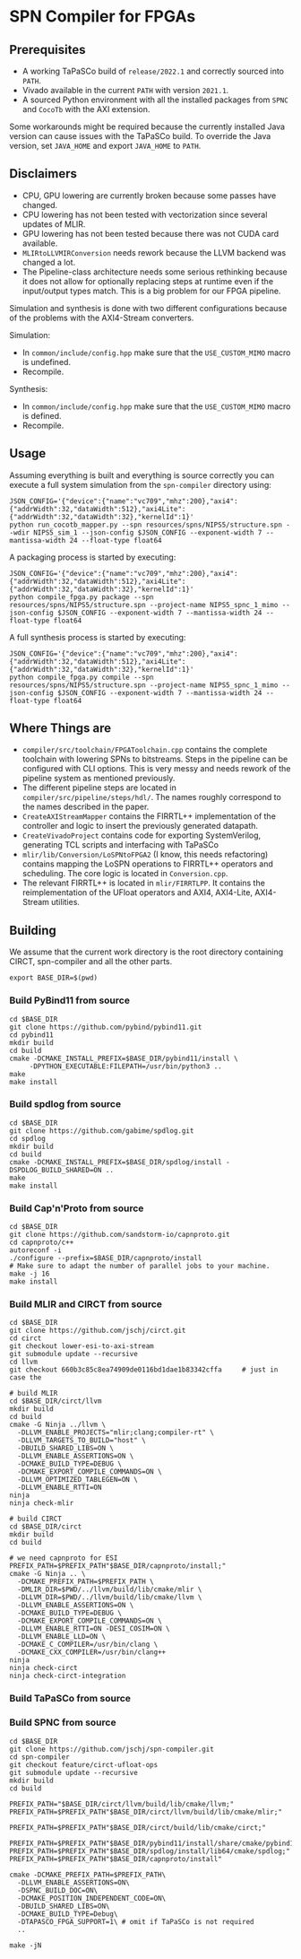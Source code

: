 # SPN Compiler for FPGAs

## Prerequisites

- A working TaPaSCo build of `release/2022.1` and correctly sourced into `PATH`.
- Vivado available in the current `PATH` with version `2021.1`.
- A sourced Python environment with all the installed packages from `SPNC` and `CocoTb` with the AXI extension.

Some workarounds might be required because the currently installed Java version can cause issues with the TaPaSCo build. To override the Java version, set `JAVA_HOME` and export `JAVA_HOME` to `PATH`.

## Disclaimers

- CPU, GPU lowering are currently broken because some passes have changed.
- CPU lowering has not been tested with vectorization since several updates of MLIR.
- GPU lowering has not been tested because there was not CUDA card available.
- `MLIRtoLLVMIRConversion` needs rework because the LLVM backend was changed a lot.
- The Pipeline-class architecture needs some serious rethinking because it does not allow for optionally replacing steps at runtime even if the input/output types match. This is a big problem for our FPGA pipeline.

Simulation and synthesis is done with two different configurations because of the problems with the AXI4-Stream converters.

Simulation:
- In `common/include/config.hpp` make sure that the `USE_CUSTOM_MIMO` macro is undefined.
- Recompile.

Synthesis:
- In `common/include/config.hpp` make sure that the `USE_CUSTOM_MIMO` macro is defined.
- Recompile.

## Usage

Assuming everything is built and everything is source correctly you can execute a full system simulation from the `spn-compiler` directory using:
```
JSON_CONFIG='{"device":{"name":"vc709","mhz":200},"axi4":{"addrWidth":32,"dataWidth":512},"axi4Lite":{"addrWidth":32,"dataWidth":32},"kernelId":1}'
python run_cocotb_mapper.py --spn resources/spns/NIPS5/structure.spn --wdir NIPS5_sim_1 --json-config $JSON_CONFIG --exponent-width 7 --mantissa-width 24 --float-type float64
```
A packaging process is started by executing:
```
JSON_CONFIG='{"device":{"name":"vc709","mhz":200},"axi4":{"addrWidth":32,"dataWidth":512},"axi4Lite":{"addrWidth":32,"dataWidth":32},"kernelId":1}'
python compile_fpga.py package --spn resources/spns/NIPS5/structure.spn --project-name NIPS5_spnc_1_mimo --json-config $JSON_CONFIG --exponent-width 7 --mantissa-width 24 --float-type float64
```
A full synthesis process is started by executing:
```
JSON_CONFIG='{"device":{"name":"vc709","mhz":200},"axi4":{"addrWidth":32,"dataWidth":512},"axi4Lite":{"addrWidth":32,"dataWidth":32},"kernelId":1}'
python compile_fpga.py compile --spn resources/spns/NIPS5/structure.spn --project-name NIPS5_spnc_1_mimo --json-config $JSON_CONFIG --exponent-width 7 --mantissa-width 24 --float-type float64
```

## Where Things are

- `compiler/src/toolchain/FPGAToolchain.cpp` contains the complete toolchain with lowering SPNs to bitstreams. Steps in the pipeline can be configured with CLI options. This is very messy and needs rework of the pipeline system as mentioned previously.
- The different pipeline steps are located in `compiler/src/pipeline/steps/hdl/`. The names roughly correspond to the names described in the paper.
- `CreateAXIStreamMapper` contains the FIRRTL++ implementation of the controller and logic to insert the previously generated datapath.
- `CreateVivadoProject` contains code for exporting SystemVerilog, generating TCL scripts and interfacing with TaPaSCo
- `mlir/lib/Conversion/LoSPNtoFPGA2` (I know, this needs refactoring) contains mapping the LoSPN operations to FIRRTL++ operators and scheduling. The core logic is located in `Conversion.cpp`.
- The relevant FIRRTL++ is located in `mlir/FIRRTLPP`. It contains the reimplementation of the UFloat operators and AXI4, AXI4-Lite, AXI4-Stream utilities.

## Building

We assume that the current work directory is the root directory containing CIRCT, spn-compiler and all the other parts.

```
export BASE_DIR=$(pwd)
```

### Build PyBind11 from source

```
cd $BASE_DIR
git clone https://github.com/pybind/pybind11.git
cd pybind11
mkdir build
cd build
cmake -DCMAKE_INSTALL_PREFIX=$BASE_DIR/pybind11/install \
     -DPYTHON_EXECUTABLE:FILEPATH=/usr/bin/python3 ..
make
make install
```

### Build spdlog from source

```
cd $BASE_DIR
git clone https://github.com/gabime/spdlog.git
cd spdlog
mkdir build
cd build
cmake -DCMAKE_INSTALL_PREFIX=$BASE_DIR/spdlog/install -DSPDLOG_BUILD_SHARED=ON ..
make
make install
```

### Build Cap'n'Proto from source

```
cd $BASE_DIR
git clone https://github.com/sandstorm-io/capnproto.git
cd capnproto/c++
autoreconf -i
./configure --prefix=$BASE_DIR/capnproto/install
# Make sure to adapt the number of parallel jobs to your machine.
make -j 16
make install
```

### Build MLIR and CIRCT from source

```
cd $BASE_DIR
git clone https://github.com/jschj/circt.git
cd circt
git checkout lower-esi-to-axi-stream
git submodule update --recursive
cd llvm
git checkout 660b3c85c8ea74909de0116bd1dae1b83342cffa     # just in case the

# build MLIR
cd $BASE_DIR/circt/llvm
mkdir build
cd build
cmake -G Ninja ../llvm \
  -DLLVM_ENABLE_PROJECTS="mlir;clang;compiler-rt" \
  -DLLVM_TARGETS_TO_BUILD="host" \
  -DBUILD_SHARED_LIBS=ON \
  -DLLVM_ENABLE_ASSERTIONS=ON \
  -DCMAKE_BUILD_TYPE=DEBUG \
  -DCMAKE_EXPORT_COMPILE_COMMANDS=ON \
  -DLLVM_OPTIMIZED_TABLEGEN=ON \
  -DLLVM_ENABLE_RTTI=ON 
ninja
ninja check-mlir

# build CIRCT
cd $BASE_DIR/circt
mkdir build
cd build

# we need capnproto for ESI
PREFIX_PATH=$PREFIX_PATH"$BASE_DIR/capnproto/install;"
cmake -G Ninja .. \
  -DCMAKE_PREFIX_PATH=$PREFIX_PATH \
  -DMLIR_DIR=$PWD/../llvm/build/lib/cmake/mlir \
  -DLLVM_DIR=$PWD/../llvm/build/lib/cmake/llvm \
  -DLLVM_ENABLE_ASSERTIONS=ON \
  -DCMAKE_BUILD_TYPE=DEBUG \
  -DCMAKE_EXPORT_COMPILE_COMMANDS=ON \
  -DLLVM_ENABLE_RTTI=ON -DESI_COSIM=ON \
  -DLLVM_ENABLE_LLD=ON \
  -DCMAKE_C_COMPILER=/usr/bin/clang \
  -DCMAKE_CXX_COMPILER=/usr/bin/clang++
ninja
ninja check-circt
ninja check-circt-integration
```

### Build TaPaSCo from source



### Build SPNC from source

```
cd $BASE_DIR
git clone https://github.com/jschj/spn-compiler.git
cd spn-compiler
git checkout feature/circt-ufloat-ops
git submodule update --recursive
mkdir build
cd build

PREFIX_PATH="$BASE_DIR/circt/llvm/build/lib/cmake/llvm;"
PREFIX_PATH=$PREFIX_PATH"$BASE_DIR/circt/llvm/build/lib/cmake/mlir;"

PREFIX_PATH=$PREFIX_PATH"$BASE_DIR/circt/build/lib/cmake/circt;"

PREFIX_PATH=$PREFIX_PATH"$BASE_DIR/pybind11/install/share/cmake/pybind11;"
PREFIX_PATH=$PREFIX_PATH"$BASE_DIR/spdlog/install/lib64/cmake/spdlog;"
PREFIX_PATH=$PREFIX_PATH"$BASE_DIR/capnproto/install"

cmake -DCMAKE_PREFIX_PATH=$PREFIX_PATH\
  -DLLVM_ENABLE_ASSERTIONS=ON\
  -DSPNC_BUILD_DOC=ON\
  -DCMAKE_POSITION_INDEPENDENT_CODE=ON\
  -DBUILD_SHARED_LIBS=ON\
  -DCMAKE_BUILD_TYPE=Debug\
  -DTAPASCO_FPGA_SUPPORT=1\ # omit if TaPaSCo is not required
  ..

make -jN
```